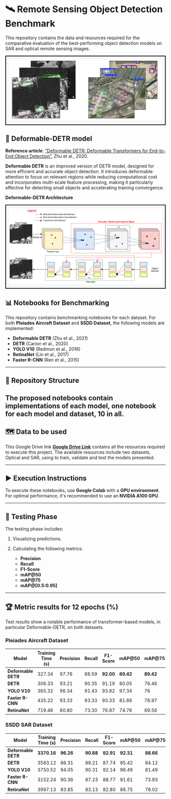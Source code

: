 # 🛰 Remote Sensing Object Detection Benchmark

This repository contains the data and resources required for the comparative evaluation of the best-performing object detection models on SAR and optical remote sensing images.

<div align="center" style="border: 2px solid black; padding: 10px; background-color: #f8f8f8;">
    <img src="assets/GITHUB_COVER.PNG" alt="Description du graphique" width="650">
</div>

## 🎯️ Deformable-DETR model

**Reference article**: [“Deformable DETR: Deformable Transformers for End-to-End Object Detection”](https://arxiv.org/abs/2010.04159), Zhu et al., 2020.

**Deformable DETR** is an improved version of DETR model, designed for more efficient and accurate object detection. It introduces deformable attention to focus on relevant regions while reducing computational cost and incorporates multi-scale feature processing, making it particularly effective for detecting small objects and accelerating training convergence.

**Deformable-DETR Architecture**
<div align="center" style="border: 2px solid black; padding: 10px; background-color: #f8f8f8;">
    <img src="assets/Deformable-DETR.png" alt="Description du graphique" width="800">
</div>

## 📊 Notebooks for Benchmarking 

This repository contains benchmarking notebooks for each dataset. For both **Pleiades Aircraft Dataset** and **SSDD Dataset**, the following models are implemented:
- **Deformable DETR** (Zhu et al., 2021)
- **DETR** (Carion et al., 2020)
- **YOLO V10** (Redmon et al., 2016)
- **RetinaNet** (Lin et al., 2017)
- **Faster R-CNN** (Ren et al., 2015)
  
---
## 📁 Repository Structure

The proposed notebooks contain implementations of each model, one notebook for each model and dataset, 10 in all.
---
## 🗺️ Data to be used

This Google Drive link **[Google Drive Link](https://drive.google.com/drive/folders/169pPSf4iCSqu7Zme9-hzyOOWLY8_EH4Y?usp=sharing)** contains all the resources required to execute this project. The available resources include two datasets, Optical and SAR, using to train, validate and test the models presented.
   
---

## ▶️ Execution Instructions

To execute these notebooks, use **Google Colab** with a **GPU environment**. For optimal performance, it's recommended to use an **NVIDIA A100 GPU**.

---

## 🧪 Testing Phase 

The testing phase includes:
1. Visualizing predictions.
2. Calculating the following metrics:
   
   - **Precision**
   - **Recall**
   - **F1-Score**
   - **mAP@50**
   - **mAP@75**
   - **mAP@[0.5:0.95]**

---

## 🏆 Metric results for 12 epochs (%)

Test results show a notable performance of transformer-based models, in particular Deformable-DETR, on both datasets.

### **Pleiades Aircraft Dataset**

| Model            | Training Time (s) | Precision | Recall | F1-Score | mAP@50 | mAP@75 | mAP@[0.5:0.95] |
|-----------------|------------------|-----------|--------|----------|--------|--------|--------------|
| **Deformable DETR** | 327.34         | 97.76     | 88.59   | **92.00**     | **89.42**  | **89.42**  | **76.75**  |
| **DETR**            | 306.33         | 93.21     | 90.35   | 91.19     | 80.05  | 78.46  | 73.44  |
| **YOLO V10**        | 365.32         | 96.34     | 91.43   | 93.82     | 97.34  | 76     | 65.36  |
| **Faster R-CNN**    | 435.22         | 93.33     | 93.33   | 93.33     | 81.66  | 78.97  | 73.77  |
| **RetinaNet**       | 719.46         | 80.80     | 73.30   | 76.87     | 74.76  | 69.56  | 55.80  |


### **SSDD SAR Dataset**

| Model            | Training Time (s) | Precision | Recall | F1-Score | mAP@50 | mAP@75 | mAP@[0.5:0.95] |
|-----------------|------------------|-----------|--------|----------|--------|--------|--------------|
| **Deformable DETR** | **3370.16**         | **96.26**     | **90.88**   | **92.91**     | **92.31**  | **88.66**  | **75.14**  |
| **DETR**            | 3583.12         | 86.31     | 89.21   | 87.74     | 95.42  | 84.12  | 75.86  |
| **YOLO V10**        | 3750.52         | 94.05     | 90.31   | 92.14     | 96.49  | 81.49  | 65.18  |
| **Faster R-CNN**    | 3152.24         | 90.36     | 87.23   | 88.77     | 91.61  | 73.93  | 62.53  |
| **RetinaNet**       | 3997.13         | 83.85     | 83.13   | 82.80     | 86.75  | 78.02  | 64.54  |
